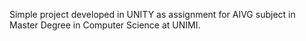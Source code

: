 Simple project developed in UNITY as assignment for AIVG subject in Master Degree in Computer Science at UNIMI.
